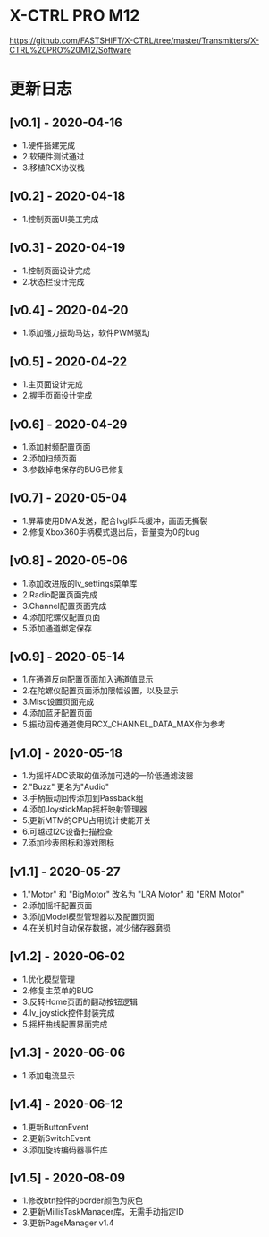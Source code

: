 # X-CTRL PRO M12
https://github.com/FASTSHIFT/X-CTRL/tree/master/Transmitters/X-CTRL%20PRO%20M12/Software

# 更新日志

## [v0.1] - 2020-04-16 
* 1.硬件搭建完成
* 2.软硬件测试通过
* 3.移植RCX协议栈

## [v0.2] - 2020-04-18
* 1.控制页面UI美工完成

## [v0.3] - 2020-04-19
* 1.控制页面设计完成
* 2.状态栏设计完成

## [v0.4] - 2020-04-20
* 1.添加强力振动马达，软件PWM驱动

## [v0.5] - 2020-04-22
* 1.主页面设计完成
* 2.握手页面设计完成

## [v0.6] - 2020-04-29
* 1.添加射频配置页面
* 2.添加扫频页面
* 3.参数掉电保存的BUG已修复

## [v0.7] - 2020-05-04
* 1.屏幕使用DMA发送，配合lvgl乒乓缓冲，画面无撕裂
* 2.修复Xbox360手柄模式退出后，音量变为0的bug

## [v0.8] - 2020-05-06
* 1.添加改进版的lv_settings菜单库
* 2.Radio配置页面完成
* 3.Channel配置页面完成
* 4.添加陀螺仪配置页面
* 5.添加通道绑定保存

## [v0.9] - 2020-05-14
* 1.在通道反向配置页面加入通道值显示
* 2.在陀螺仪配置页面添加限幅设置，以及显示
* 3.Misc设置页面完成
* 4.添加蓝牙配置页面
* 5.振动回传通道使用RCX_CHANNEL_DATA_MAX作为参考

## [v1.0] - 2020-05-18
* 1.为摇杆ADC读取的值添加可选的一阶低通滤波器
* 2."Buzz" 更名为"Audio"
* 3.手柄振动回传添加到Passback组
* 4.添加JoystickMap摇杆映射管理器
* 5.更新MTM的CPU占用统计使能开关
* 6.可越过I2C设备扫描检查
* 7.添加秒表图标和游戏图标

## [v1.1] - 2020-05-27
* 1."Motor" 和 "BigMotor" 改名为 "LRA Motor" 和 "ERM Motor"
* 2.添加摇杆配置页面
* 3.添加Model模型管理器以及配置页面
* 4.在关机时自动保存数据，减少储存器磨损

## [v1.2] - 2020-06-02
* 1.优化模型管理
* 2.修复主菜单的BUG
* 3.反转Home页面的翻动按钮逻辑
* 4.lv_joystick控件封装完成
* 5.摇杆曲线配置界面完成

## [v1.3] - 2020-06-06
* 1.添加电流显示

## [v1.4] - 2020-06-12
* 1.更新ButtonEvent
* 2.更新SwitchEvent
* 3.添加旋转编码器事件库

## [v1.5] - 2020-08-09
* 1.修改btn控件的border颜色为灰色
* 2.更新MillisTaskManager库，无需手动指定ID
* 3.更新PageManager v1.4
